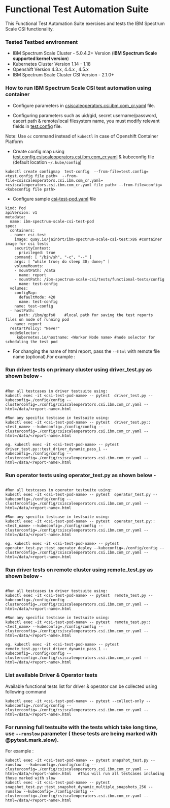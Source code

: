 # Functional Test Automation Suite

This Functional Test Automation Suite exercises and tests the IBM Spectrum Scale CSI functionality.

### Tested Testbed environment

- IBM Spectrum Scale Cluster - 5.0.4.2+ Version  (**IBM Spectrum Scale supported kernel version**)
- Kubernetes Cluster Version 1.14 - 1.18
- Openshift Version 4.3.x, 4.4.x , 4.5.x
- IBM Spectrum Scale Cluster CSI Version - 2.1.0+


### How to run IBM Spectrum Scale CSI test automation using container

- Configure parameters in [csiscaleoperators.csi.ibm.com_cr.yaml](./operator/deploy/crds/csiscaleoperators.csi.ibm.com_cr.yaml) file.

- Configuring parameters such as uid/gid, secret username/password, cacert path & remote/local filesystem name, you must modify relevant fields in [test.config](./tests/functional-tests/config/test.config) file.

Note: Use `oc` command instead of `kubectl` in case of Openshift Container Platform 

- Create config map using [test.config](./tests/functional-tests/config/test.config),[csiscaleoperators.csi.ibm.com_cr.yaml](./operator/deploy/crds/csiscaleoperators.csi.ibm.com_cr.yaml) & kubeconfig file (default location `~/.kube/config`)

```
kubectl create configmap  test-config  --from-file=test.config=<test.config file path>  --from-file=csiscaleoperators.csi.ibm.com_cr.yaml=<csiscaleoperators.csi.ibm.com_cr.yaml file path> --from-file=config=<kubeconfig file path>

```

- Configure sample [csi-test-pod.yaml](./tests/functional-tests/csi-test-pod.yaml) file 

```
kind: Pod
apiVersion: v1
metadata:
  name: ibm-spectrum-scale-csi-test-pod  
spec:
  containers:
  - name: csi-test
    image: quay.io/jainbrt/ibm-spectrum-scale-csi-test:x86 #container image for csi tests
    securityContext:
      privileged: true
    command: [ "/bin/sh", "-c", "--" ]
    args: [ "while true; do sleep 30; done;" ]
    volumeMounts:
    - mountPath: /data
      name: report
    - mountPath: /ibm-spectrum-scale-csi/tests/functional-tests/config
      name: test-config
  volumes:
  - configMap:
      defaultMode: 420
      name: test-config  
    name: test-config
  - hostPath:
      path: /ibm/gpfs0    #local path for saving the test reports files on node of running pod
    name: report
  restartPolicy: "Never"
  nodeSelector:
     kubernetes.io/hostname: <Worker Node name> #node selector for scheduling the test pod

```

- For changing the name of html report, pass the `--html` with remote file name (optional).For example :

### Run driver tests on primary cluster using driver_test.py as shown below -
```

#Run all testcases in driver testsuite using:
kubectl exec -it <csi-test-pod-name> -- pytest  driver_test.py --kubeconfig=./config/config --clusterconfig=./config/csiscaleoperators.csi.ibm.com_cr.yaml --html=/data/<report-name>.html

#Run any specific testcase in testsuite using:
kubectl exec -it <csi-test-pod-name> -- pytest  driver_test.py::<test_name> --kubeconfig=./config/config --clusterconfig=./config/csiscaleoperators.csi.ibm.com_cr.yaml --html=/data/<report-name>.html

eg. kubectl exec -it <csi-test-pod-name> -- pytest  driver_test.py::test_driver_dynamic_pass_1 --kubeconfig=./config/config --clusterconfig=./config/csiscaleoperators.csi.ibm.com_cr.yaml --html=/data/<report-name>.html
```
                
### Run operator tests using operator_test.py as shown below -
```       

#Run all testcases in operator testsuite using:
kubectl exec -it <csi-test-pod-name> -- pytest  operator_test.py --kubeconfig=./config/config --clusterconfig=./config/csiscaleoperators.csi.ibm.com_cr.yaml --html=/data/<report-name>.html

#Run any specific testcase in testsuite using:
kubectl exec -it <csi-test-pod-name> -- pytest  operator_test.py::<test_name> --kubeconfig=./config/config --clusterconfig=./config/csiscaleoperators.csi.ibm.com_cr.yaml --html=/data/<report-name>.html

eg. kubectl exec -it <csi-test-pod-name> -- pytest  operator_test.py::test_operator_deploy --kubeconfig=./config/config --clusterconfig=./config/csiscaleoperators.csi.ibm.com_cr.yaml --html=/data/<report-name>.html
```

### Run driver tests on remote cluster using remote_test.py as shown below -
```

#Run all testcases in driver testsuite using:
kubectl exec -it <csi-test-pod-name> -- pytest  remote_test.py --kubeconfig=./config/config --clusterconfig=./config/csiscaleoperators.csi.ibm.com_cr.yaml --html=/data/<report-name>.html

#Run any specific testcase in testsuite using:
kubectl exec -it <csi-test-pod-name> -- pytest  remote_test.py::<test_name> --kubeconfig=./config/config --clusterconfig=./config/csiscaleoperators.csi.ibm.com_cr.yaml --html=/data/<report-name>.html

eg. kubectl exec -it <csi-test-pod-name> -- pytest  remote_test.py::test_driver_dynamic_pass_1 --kubeconfig=./config/config --clusterconfig=./config/csiscaleoperators.csi.ibm.com_cr.yaml --html=/data/<report-name>.html
```

### List available Driver & Operator tests 
Available functional tests list for driver & operator can be collected using following command
```
kubectl exec -it <csi-test-pod-name> -- pytest --collect-only --kubeconfig=./config/config --clusterconfig=./config/csiscaleoperators.csi.ibm.com_cr.yaml --html=/data/<report-name>.html
```
### For running full testsuite with the tests which take long time, use `--runslow` parameter ( these tests are being marked with @pytest.mark.slow).
For example :

```
kubectl exec -it <csi-test-pod-name> -- pytest snapshot_test.py --runslow  --kubeconfig=./config/config --clusterconfig=./config/csiscaleoperators.csi.ibm.com_cr.yaml --html=/data/<report-name>.html   #This will run all testcases including those marked with slow
kubectl exec -it <csi-test-pod-name> -- pytest snapshot_test.py::test_snapshot_dynamic_multiple_snapshots_256 --runslow --kubeconfig=./config/config --clusterconfig=./config/csiscaleoperators.csi.ibm.com_cr.yaml --html=/data/<report-name>.html
```

